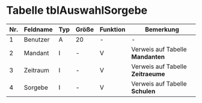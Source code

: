 # Tabelle tblAuswahlSorgebe



Nr.|Feldname|Typ|Größe|Funktion|Bemerkung
---|---|---|---|---|---
1|Benutzer|A|20|   -|-
2|Mandant|I|-|V|Verweis auf Tabelle **Mandanten**
3|Zeitraum|I|-|V|Verweis auf Tabelle **Zeitraeume**
4|Sorgebe|I|-|V|Verweis auf Tabelle **Schulen**
